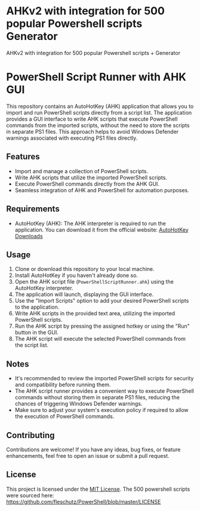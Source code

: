 # AHKv2 with integration for 500 popular Powershell scripts Generator
AHKv2 with integration for 500 popular Powershell scripts + Generator
# PowerShell Script Runner with AHK GUI

This repository contains an AutoHotKey (AHK) application that allows you to import and run PowerShell scripts directly from a script list. The application provides a GUI interface to write AHK scripts that execute PowerShell commands from the imported scripts, without the need to store the scripts in separate PS1 files. This approach helps to avoid Windows Defender warnings associated with executing PS1 files directly.

## Features

- Import and manage a collection of PowerShell scripts.
- Write AHK scripts that utilize the imported PowerShell scripts.
- Execute PowerShell commands directly from the AHK GUI.
- Seamless integration of AHK and PowerShell for automation purposes.

## Requirements

- AutoHotKey (AHK): The AHK interpreter is required to run the application. You can download it from the official website: [AutoHotKey Downloads](https://www.autohotkey.com/download/)

## Usage

1. Clone or download this repository to your local machine.
2. Install AutoHotKey if you haven't already done so.
3. Open the AHK script file (`PowerShellScriptRunner.ahk`) using the AutoHotKey interpreter.
4. The application will launch, displaying the GUI interface.
5. Use the "Import Scripts" option to add your desired PowerShell scripts to the application.
6. Write AHK scripts in the provided text area, utilizing the imported PowerShell scripts.
7. Run the AHK script by pressing the assigned hotkey or using the "Run" button in the GUI.
8. The AHK script will execute the selected PowerShell commands from the script list.

## Notes

- It's recommended to review the imported PowerShell scripts for security and compatibility before running them.
- The AHK script runner provides a convenient way to execute PowerShell commands without storing them in separate PS1 files, reducing the chances of triggering Windows Defender warnings.
- Make sure to adjust your system's execution policy if required to allow the execution of PowerShell commands.

## Contributing

Contributions are welcome! If you have any ideas, bug fixes, or feature enhancements, feel free to open an issue or submit a pull request.

## License

This project is licensed under the [MIT License](LICENSE).
The 500 powershell scripts were sourced here: https://github.com/fleschutz/PowerShell/blob/master/LICENSE
